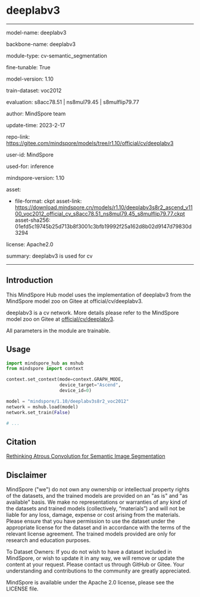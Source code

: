 # deeplabv3

---

model-name: deeplabv3

backbone-name: deeplabv3

module-type: cv-semantic_segmentation

fine-tunable: True

model-version: 1.10

train-dataset: voc2012

evaluation: s8acc78.51 | ns8mul79.45 | s8mulflip79.77

author: MindSpore team

update-time: 2023-2-17

repo-link: <https://gitee.com/mindspore/models/tree/r1.10/official/cv/deeplabv3>

user-id: MindSpore

used-for: inference

mindspore-version: 1.10

asset:

-
    file-format: ckpt
    asset-link: <https://download.mindspore.cn/models/r1.10/deeplabv3s8r2_ascend_v1100_voc2012_official_cv_s8acc78.51_ns8mul79.45_s8mulflip79.77.ckpt>
    asset-sha256: 01efd5c19745b25d713b8f3001c3bfb19992f25a162d8b02d9147d79830d3294

license: Apache2.0

summary: deeplabv3 is used for cv

---

## Introduction

This MindSpore Hub model uses the implementation of deeplabv3 from the MindSpore model zoo on Gitee at official/cv/deeplabv3.

deeplabv3 is a cv network. More details please refer to the MindSpore model zoo on Gitee at [official/cv/deeplabv3](https://gitee.com/mindspore/models/blob/r1.10/official/cv/deeplabv3/README.md).

All parameters in the module are trainable.

## Usage

```python
import mindspore_hub as mshub
from mindspore import context

context.set_context(mode=context.GRAPH_MODE,
                    device_target="Ascend",
                    device_id=0)

model = "mindspore/1.10/deeplabv3s8r2_voc2012"
network = mshub.load(model)
network.set_train(False)

# ...
```

## Citation

[Rethinking Atrous Convolution for Semantic Image Segmentation](https://arxiv.org/pdf/1706.05587.pdf)

## Disclaimer

MindSpore ("we") do not own any ownership or intellectual property rights of the datasets, and the trained models are provided on an "as is" and "as available" basis. We make no representations or warranties of any kind of the datasets and trained models (collectively, “materials”) and will not be liable for any loss, damage, expense or cost arising from the materials. Please ensure that you have permission to use the dataset under the appropriate license for the dataset and in accordance with the terms of the relevant license agreement. The trained models provided are only for research and education purposes.

To Dataset Owners: If you do not wish to have a dataset included in MindSpore, or wish to update it in any way, we will remove or update the content at your request. Please contact us through GitHub or Gitee. Your understanding and contributions to the community are greatly appreciated.

MindSpore is available under the Apache 2.0 license, please see the LICENSE file.
